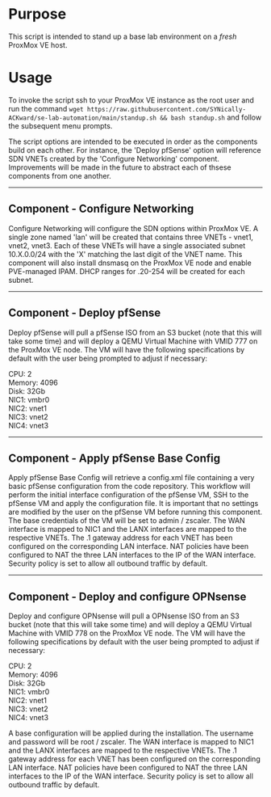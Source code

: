 # Purpose

This script is intended to stand up a base lab environment on a *fresh* ProxMox VE host. 

# Usage

To invoke the script ssh to your ProxMox VE instance as the root user and run the command `wget https://raw.githubusercontent.com/SYNically-ACKward/se-lab-automation/main/standup.sh && bash standup.sh` and follow the subsequent menu prompts. 

The script options are intended to be executed in order as the components build on each other. For instance, the 'Deploy pfSense' option will reference SDN VNETs created by the 'Configure Networking' component. Improvements will be made in the future to abstract each of thsese components from one another. 

***

## Component - Configure Networking

Configure Networking will configure the SDN options within ProxMox VE. A single zone named 'lan' will be created that contains three VNETs - vnet1, vnet2, vnet3. Each of these VNETs will have a single associated subnet 10.X.0.0/24 with the 'X' matching the last digit of the VNET name. This component will also install dnsmasq on the ProxMox VE node and enable PVE-managed IPAM. DHCP ranges for .20-254 will be created for each subnet. 

***

## Component - Deploy pfSense

Deploy pfSense will pull a pfSense ISO from an S3 bucket (note that this will take some time) and will deploy a QEMU Virtual Machine with VMID 777 on the ProxMox VE node. The VM will have the following specifications by default with the user being prompted to adjust if necessary:

CPU: 2 \
Memory: 4096 \
Disk: 32Gb \
NIC1: vmbr0 \
NIC2: vnet1 \
NIC3: vnet2 \
NIC4: vnet3

***

## Component - Apply pfSense Base Config

Apply pfSense Base Config will retrieve a config.xml file containing a very basic pfSense configuration from the code repository. This workflow will perform the initial interface configuration of the pfSense VM, SSH to the pfSense VM and apply the configuration file. It is important that no settings are modified by the user on the pfSense VM before running this component. The base credentials of the VM will be set to admin / zscaler. The WAN interface is mapped to NIC1 and the LANX interfaces are mapped to the respective VNETs. The .1 gateway address for each VNET has been configured on the corresponding LAN interface. NAT policies have been configured to NAT the three LAN interfaces to the IP of the WAN interface. Security policy is set to allow all outbound traffic by default. 

***

## Component - Deploy and configure OPNsense

Deploy and configure OPNsense will pull a OPNsense ISO from an S3 bucket (note that this will take some time) and will deploy a QEMU Virtual Machine with VMID 778 on the ProxMox VE node. The VM will have the following specifications by default with the user being prompted to adjust if necessary:

CPU: 2 \
Memory: 4096 \
Disk: 32Gb \
NIC1: vmbr0 \
NIC2: vnet1 \
NIC3: vnet2 \
NIC4: vnet3

A base configuration will be applied during the installation. The username and password will be root / zscaler. The WAN interface is mapped to NIC1 and the LANX interfaces are mapped to the respective VNETs. The .1 gateway address for each VNET has been configured on the corresponding LAN interface. NAT policies have been configured to NAT the three LAN interfaces to the IP of the WAN interface. Security policy is set to allow all outbound traffic by default. 